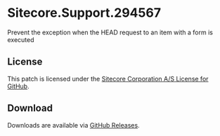 # Sitecore.Support.294567
Prevent the exception when the HEAD request to an item with a form is executed

## License  
This patch is licensed under the [Sitecore Corporation A/S License for GitHub](https://github.com/sitecoresupport/Sitecore.Support.294567/blob/master/LICENSE).  

## Download  
Downloads are available via [GitHub Releases](https://github.com/sitecoresupport/Sitecore.Support.294567/releases).  
